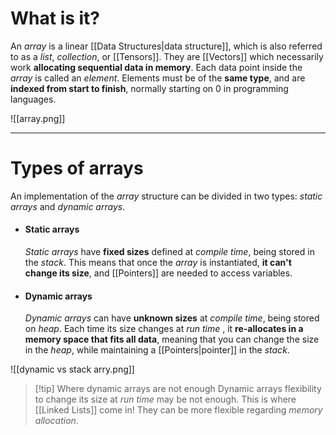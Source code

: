 # What is it?

An *array* is a linear [[Data Structures|data structure]], which is also referred to as a *list*, *collection*, or [[Tensors]]. They are [[Vectors]] which necessarily work **allocating sequential data in memory**.
Each data point inside the *array* is called an *element*. Elements must be of the **same type**, and are **indexed from start to finish**, normally starting on $0$ in programming languages.

![[array.png]]
___
# Types of arrays

An implementation of the *array* structure can be divided in two types: *static arrays* and *dynamic arrays*.

- #### Static arrays
	*Static arrays* have **fixed sizes** defined at *compile time*, being stored in the *stack*. This means that once the *array* is instantiated, **it can't change its size**, and [[Pointers]] are needed to access variables.

- #### Dynamic arrays
	*Dynamic arrays* can have **unknown sizes** at *compile time*, being stored on *heap*. Each time its size changes at *run time* , it **re-allocates in a memory space that fits all data**, meaning that you can change the size in the *heap*, while maintaining a [[Pointers|pointer]] in the *stack*.
	
![[dynamic vs stack arry.png]]

>[!tip] Where dynamic arrays are not enough
> Dynamic arrays flexibility to change its size at *run time* may be not enough. This is where [[Linked Lists]] come in! They can be more flexible regarding *memory allocation*.